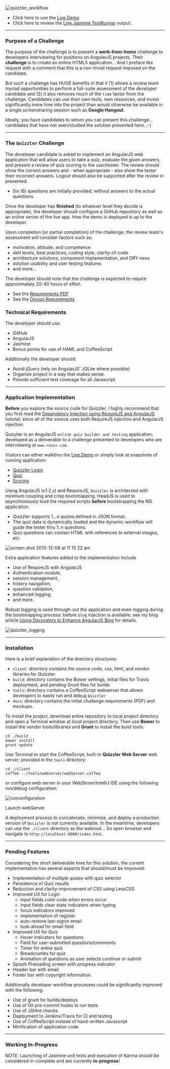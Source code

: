 ![quizzler_workflow](https://f.cloud.github.com/assets/210413/1701194/d97319f4-6046-11e3-8442-05b549afaa1a.jpg)

*  Click here to use the [Live Demo](http://thomasburleson.github.io/angularjs-Quizzler/#/loginl)
*  Click here to review the [Live Jasmine TestRunner](http://thomasburleson.github.io/angularjs-Quizzler/test/testRunner.html) output.

---

### Purpose of a Challenge

The purpose of the challenge is to present a **work-from-home** challenge to developers interviewing for positions on AngularJS projects. Their **challenge** is to create an online HTML5 application... And I preface the request with a comment that this is a non-trivial request imposed on the candidate.

But such a challenge has HUGE benefits in that it (1) allows a *review team* myriad opportunities to perform a full-suite assessment of the *developer* candidate and (2) it also removes much of the `time` factor from the challenge. Candidates can use their own tools, own resources, and invest significantly more time into the project than would otherwise be available in a single screensharing session such as **Google Hangout**. 

Ideally, you have candidates to whom you can present this challenge... candidates that have not seen/studied the solution presented here. ;-)

---

### The `Quizzler` Challenge

The developer candidate is asked to implement an AngularJS web application that will allow users to take a quiz, evaluate the *given* answers, and present a review of quiz scoring to the user/tester.  The review should show the correct answers and - when appropriate - also show the tester their incorrect answers. Logout should also be supported after the review in presented.

*  Six (6) questions are initially provided; without answers to the actual questions. 

Once the developer has **finished** (to whatever level they decide is appropriate), the developer should configure a GitHub repository as well as an online verion of the live app. How the demo is deployed is up to the developer. 

Upon completion [or partial completion] of the challenge, the review team's assessment will consider factors such as:

* motivation, attitude, and competence
* skill levels, best practices, coding style, clarity-of-code
* architecture solutions, component implementation, and DRY-ness
* solution usability and user testing features
* and more…

The developer should note that the challenge is expected to require approximately 20-40 hours of effort.

*  See the [Requirements PDF](https://github.com/thomasburleson/angularjs-Quizzler/blob/master/docs/Proveyourself.pdf?raw=true)
*  See the [Design Requirements](https://f.cloud.github.com/assets/210413/1786317/ea38fd30-68f2-11e3-9efc-9ee48607a87f.jpg)

### Technical Requirements

The developer should use:

* GitHub
* AngularJS
* Jasmine
* Bonus points for use of HAML and CoffeeScript

Additionally the developer should:

* Avoid jQuery (rely on AngularJS’ JQLite where possible)
* Organize project in a way that makes sense.
* Provide sufficient test coverage for all Javascript.

---

### Application Implementation

>
<strong>Before</strong> you explore the source code for Quizzler, I highly recommend that you first read the <a href="http://solutionoptimist.com/2013/09/30/requirejs-angularjs-dependency-injection/">Dependency Injection using RequireJS and AngularJS</a> tutorial; since all of the source uses both RequireJS injection and AngularJS injection.

Quizzler is an AngularJS `online quiz builder and testing` application; developed as a deliverable to a challenge presented to developers who are interviewing at `www.<xxx>.com`.

Visitors can either walkthru the [Live Demo](http://thomasburleson.github.io/angularjs-Quizzler/#/login) or simply look at snapshots of running application:

*  [Quizzler Login](https://f.cloud.github.com/assets/210413/1701314/e73aee92-604e-11e3-8624-db4537de9a90.jpg)
*  [Quiz](https://f.cloud.github.com/assets/210413/1701315/f1409a72-604e-11e3-9331-989b5f81416c.jpg)
*  [Scoring ](https://f.cloud.github.com/assets/210413/1701316/f9660ac0-604e-11e3-9f88-86b080463345.jpg)


Using AngularJS (v1.2.x) and RequireJS, `Quizzler` is architected with minimum coupling and crisp bootstrapping.
HeadJS is used to asynchronously load the required scripts **before** bootstrapping the NG application.

*  Quizzler supports 1…n quizes defined in JSON format. 
*  The quiz data is dynamically loaded and the dynamic workflow will guide the tester thru 1..n questions. 
*  Quiz questions can contain HTML with references to external images, etc.

>
![screen shot 2013-12-08 at 11 15 22 am](https://f.cloud.github.com/assets/210413/1701199/33d97d70-6047-11e3-8768-aa7ad52996de.jpg)

Extra application features added to the implementation include 

*  Use of RequireJS with AngularJS
*  Authentication module, 
*  session management, 
*  history navigation, 
*  question validation, 
*  enhanced logging,
*  and more. 

Robust logging is used through-out the application and even logging during the bootstrapping process: before `$log` injection is available; see my blog article [Using Decorators to Enhance AngularJS $log](http://solutionoptimist.com/2013/10/07/enhance-angularjs-logging-using-decorators/) for details.
>
![quizzler_logging](https://f.cloud.github.com/assets/210413/1701319/e169e7ba-604f-11e3-9f61-8fb45fad300e.jpg)


---

### Installation

Here is a brief explanation of the directory structures:

*  `client`: directory contains the source code, css, html, and vendor libraries for Quizzler. 
*  `build`: directory contains the Bower settings, initial files for Travis deployment, and pending Grunt files for builds
*  `tools`: directory contains a CoffeeScript webserver that allows developers to easily run and debug `Quizzler`
*  `docs`: directory contains the initial challenge requirements (PDF) and mockups.

To install the project, download entire repository to local project directory and open a Terminal window at *local* project directory. Then use **Bower** to install the vendor tools/libraries and **Grunt** to install the build tools:

```
cd ./build
bower install
grunt update
```


Use Terminal to start the CoffeeScript, built-in **Quizzler Web Server** web server; provided in the `tools` directory:

```
cd ./client
coffee ../tools/webserver/webServer.coffee
```

or configure web server in your WebStrom/IntelliJ IDE using the following run/debug configuration:

![runconfiguration](https://f.cloud.github.com/assets/210413/1701282/85906e9e-604c-11e3-8996-3d57b606c89d.jpg)

Launch webServer.

A deployment process to concatenate, minimize, and deploy a production version of `Quizzler` is not currently available. In the meantime, developers can use the `./client` directory as the webroot... So open browser and navigate to `http://localhost:8000/index.html`.
 
  
---

### Pending Features

Considering the short deliverable time for this solution, the current implementation has several aspects that should/must be improved:

* Implementation of multiple quizes with quiz selector
* Persistence of Quiz results
* Reduction and clarity-improvement of CSS using LessCSS
* Improved UX for Login
  * input fields color code when errors occur
  * input fields clear state indicators when typing
  * focus indicators improved
  * implementation of register
  * auto-restore last-signin email
  * look-ahead for email field
* Improved UX for Quiz 
  * Hover indicators for questions
  * Field for user-submitted questions/comments
  * Timer for entire quiz
  * Breadcrumbs for quiz
  * Animation of questions as user selects *continue* or *submit*
* Splash Preloading screen with progress indicator
* Header bar with email
* Footer bar with copyright information

Additionally developer workflow processes could be significantly improved with the following:

* Use of grunt for builds/deploys
* Use of Git pre-commit hooks to run tests
* Use of JSHint checks
* Deployment to Jenkins/Travis for CI and testing
* Use of CoffeeScript instead of hand-written Javascript
* Minification of application code

---

### Working In-Progress

NOTE: Launching of Jasmine unit tests and execution of Karma should be considered in-complete and are currently **in-progress**!

